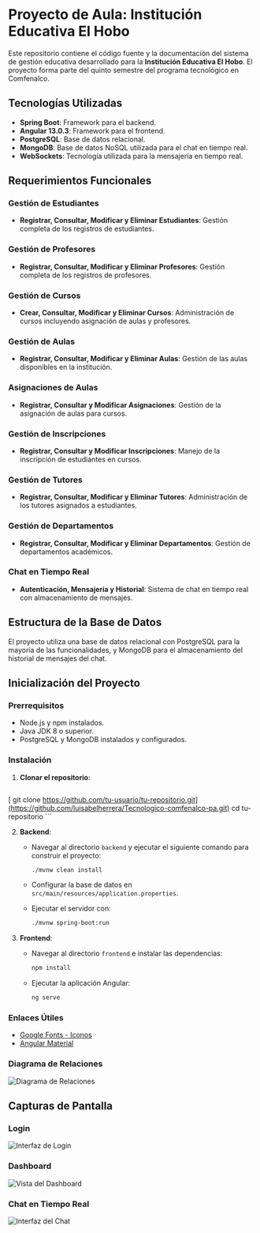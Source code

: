 # Proyecto de Aula: Institución Educativa El Hobo

Este repositorio contiene el código fuente y la documentación del sistema de gestión educativa desarrollado para la **Institución Educativa El Hobo**. El proyecto forma parte del quinto semestre del programa tecnológico en Comfenalco.

## Tecnologías Utilizadas

- **Spring Boot**: Framework para el backend.
- **Angular 13.0.3**: Framework para el frontend.
- **PostgreSQL**: Base de datos relacional.
- **MongoDB**: Base de datos NoSQL utilizada para el chat en tiempo real.
- **WebSockets**: Tecnología utilizada para la mensajería en tiempo real.

## Requerimientos Funcionales

### Gestión de Estudiantes
- **Registrar, Consultar, Modificar y Eliminar Estudiantes**: Gestión completa de los registros de estudiantes.

### Gestión de Profesores
- **Registrar, Consultar, Modificar y Eliminar Profesores**: Gestión completa de los registros de profesores.

### Gestión de Cursos
- **Crear, Consultar, Modificar y Eliminar Cursos**: Administración de cursos incluyendo asignación de aulas y profesores.

### Gestión de Aulas
- **Registrar, Consultar, Modificar y Eliminar Aulas**: Gestión de las aulas disponibles en la institución.

### Asignaciones de Aulas
- **Registrar, Consultar y Modificar Asignaciones**: Gestión de la asignación de aulas para cursos.

### Gestión de Inscripciones
- **Registrar, Consultar y Modificar Inscripciones**: Manejo de la inscripción de estudiantes en cursos.

### Gestión de Tutores
- **Registrar, Consultar, Modificar y Eliminar Tutores**: Administración de los tutores asignados a estudiantes.

### Gestión de Departamentos
- **Registrar, Consultar, Modificar y Eliminar Departamentos**: Gestión de departamentos académicos.

### Chat en Tiempo Real
- **Autenticación, Mensajería y Historial**: Sistema de chat en tiempo real con almacenamiento de mensajes.

## Estructura de la Base de Datos

El proyecto utiliza una base de datos relacional con PostgreSQL para la mayoría de las funcionalidades, y MongoDB para el almacenamiento del historial de mensajes del chat.

## Inicialización del Proyecto

### Prerrequisitos

- Node.js y npm instalados.
- Java JDK 8 o superior.
- PostgreSQL y MongoDB instalados y configurados.

### Instalación

1. **Clonar el repositorio**:

    ```bash
 [   git clone https://github.com/tu-usuario/tu-repositorio.git](https://github.com/luisabelherrera/Tecnologico-comfenalco-pa.git)
    cd tu-repositorio
    ```

2. **Backend**:
    - Navegar al directorio `backend` y ejecutar el siguiente comando para construir el proyecto:

        ```bash
        ./mvnw clean install
        ```

    - Configurar la base de datos en `src/main/resources/application.properties`.
    - Ejecutar el servidor con:

        ```bash
        ./mvnw spring-boot:run
        ```

3. **Frontend**:
    - Navegar al directorio `frontend` e instalar las dependencias:

        ```bash
        npm install
        ```

    - Ejecutar la aplicación Angular:

        ```bash
        ng serve
        ```

### Enlaces Útiles

- [Google Fonts - Iconos](https://fonts.google.com/icons)
- [Angular Material](https://material.angular.io/)

### Diagrama de Relaciones

![Diagrama de Relaciones](https://github.com/user-attachments/assets/3434e7ef-b768-42d8-bbb0-7be06b31a163)

## Capturas de Pantalla

### Login
![Interfaz de Login](https://github.com/user-attachments/assets/1d577462-e3ef-487f-bc86-b4943ae4449a)

### Dashboard
![Vista del Dashboard](https://github.com/user-attachments/assets/033efc0e-0cd8-47b5-b0e5-4c6833cf3258)

### Chat en Tiempo Real
![Interfaz del Chat](https://github.com/user-attachments/assets/de6b66ce-555c-4edf-a6d7-a002a5657a95)

